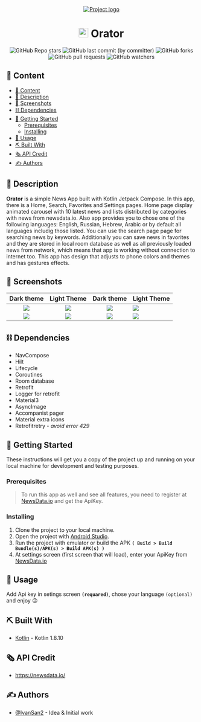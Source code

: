 <p align="center">
  <a href="" rel="noopener">
 <img src="https://i.imgur.com/U7K5i08.png" alt="Project logo"></a>
</p>
<h1 align="center"><span><img src="https://i.imgur.com/bNAhtTj.png" alt="Project logo" height = "25"></span> Orator</h1>

<div align="center">

![GitHub Repo stars](https://img.shields.io/github/stars/IvanSan2/Orator)
![GitHub last commit (by committer)](https://img.shields.io/github/last-commit/IvanSan2/Orator)
![GitHub forks](https://img.shields.io/github/forks/IvanSan2/Orator)
![GitHub pull requests](https://img.shields.io/github/issues-pr/IvanSan2/Orator)
![GitHub watchers](https://img.shields.io/github/watchers/IvanSan2/Orator)

</div>

## 📑 Content

- [📑 Content](#-content)
- [📰 Description](#-description)
- [👀 Screenshots ](#-screenshots-)
- [⛓️ Dependencies ](#️-dependencies-)
- [🏁 Getting Started ](#-getting-started-)
  - [Prerequisites](#prerequisites)
  - [Installing](#installing)
- [🎲 Usage ](#-usage-)
- [⛏️ Built With ](#️-built-with-)
- [🗞️ API Credit ](#️-api-credit-)
- [✍️ Authors ](#️-authors-)

## 📰 Description

**Orator** is a simple News App built with Kotlin Jetpack Compose. In this app, there is a Home, Search, Favorites and Settings pages. Home page display animated carousel with 10 latest news and lists distributed by categories with news from newsdata.io. Also app provides you to chose one of the following languages: English, Russian, Hebrew, Arabic or by default all languages includig those listed. You can use the search page page for searching news by keywords. Additionally you can save news in favorites and they are stored in local room database as well as all previously loaded news from network, which means that app is working without connection to internet too. This app has design that adjusts to phone colors and themes and has gestures effects.

## 👀 Screenshots <a name = "screenshots"></a>

|              Dark theme              |             Light Theme              |              Dark theme              | Light Theme                          |
| :----------------------------------: | :----------------------------------: | :----------------------------------: | :----------------------------------- |
| ![](https://i.imgur.com/euTBgPV.jpg) | ![](https://i.imgur.com/53t30Lv.jpg) | ![](https://i.imgur.com/FPTL3aM.jpg) | ![](https://i.imgur.com/1l0MwtU.jpg) |
| ![](https://i.imgur.com/mn0Z48R.jpg) | ![](https://i.imgur.com/T9hqZIw.jpg) | ![](https://i.imgur.com/UezHhZR.jpg) | ![](https://i.imgur.com/p5isjKU.jpg) |

## ⛓️ Dependencies <a name = "dependencies"></a>

- NavCompose
- Hilt
- Lifecycle
- Coroutines
- Room database
- Retrofit
- Logger for retrofit
- Material3
- AsyncImage
- Accompanist pager
- Material extra icons
- Retrofitretry - _avoid error 429_

## 🏁 Getting Started <a name = "getting_started"></a>

These instructions will get you a copy of the project up and running on your local machine for development
and testing purposes.

### Prerequisites

> To run this app as well and see all features, you need to register at [NewsData.io](https://newsdata.io/) and get the ApiKey.

### Installing

1. Clone the project to your local machine.
2. Open the project with [Android Studio](https://developer.android.com/studio).
3. Run the project with emulator or build the APK **`( Build > Build Bundle(s)/APK(s) > Build APK(s) )`**
4. At settings screen (first screen that will load), enter your ApiKey from [NewsData.io](https://newsdata.io/)

## 🎲 Usage <a name="usage"></a>

Add Api key in setings screen **`(requared)`**, chose your language `(optional)` and enjoy 😉

## ⛏️ Built With <a name = "tech_stack"></a>

- [Kotlin](https://kotlinlang.org/) - Kotlin 1.8.10

## 🗞️ API Credit <a name = "api_credits">

- https://newsdata.io/

## ✍️ Authors <a name = "authors"></a>

- [@IvanSan2](https://github.com/IvanSan2) - Idea & Initial work
